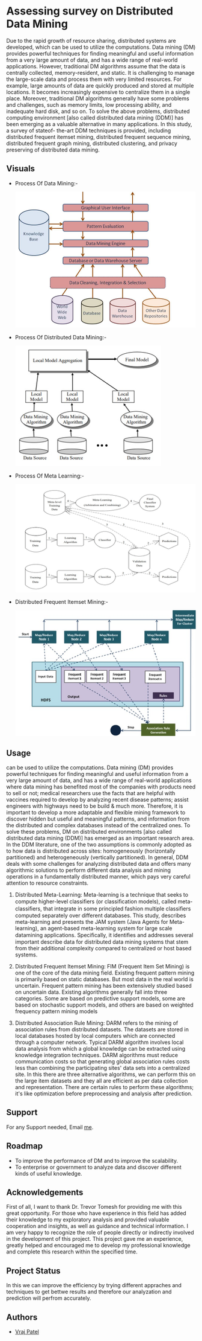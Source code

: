# Assessing survey on Distributed Data Mining

Due to the rapid growth of resource sharing, distributed
systems are developed, which can be used to utilize the
computations. Data mining (DM) provides powerful techniques
for finding meaningful and useful information from a very
large amount of data, and has a wide range of real-world
applications. However, traditional DM algorithms assume that
the data is centrally collected, memory-resident, and static. It is
challenging to manage the large-scale data and process them
with very limited resources. For example, large amounts of
data are quickly produced and stored at multiple locations. It
becomes increasingly expensive to centralize them in a single
place. Moreover, traditional DM algorithms generally have some
problems and challenges, such as memory limits, low processing
ability, and inadequate hard disk, and so on. To solve the
above problems, distributed computing environment [also called
distributed data mining (DDM)] has been emerging as a valuable
alternative in many applications. In this study, a survey of stateof-
the-art DDM techniques is provided, including distributed
frequent itemset mining, distributed frequent sequence mining,
distributed frequent graph mining, distributed clustering, and
privacy preserving of distributed data mining.





## Visuals

- Process Of Data Mining:-

  ![Process Of Data Mining](https://github.com/Vrajpatel-bit/Distributed-Data-Mining/blob/main/Process%20Of%20Data%20Mining.jpeg?raw=true)
  
- Process Of Distributed Data Mining:-

  ![Process Of Distributed Data Mining](https://github.com/Vrajpatel-bit/Distributed-Data-Mining/blob/main/Process%20Of%20Distributed%20Data%20Mining.jpeg?raw=true)

- Process Of Meta Learning:-

  ![Process Of Meta Learning](https://github.com/Vrajpatel-bit/Distributed-Data-Mining/blob/main/Process%20of%20meta%20learning.jpeg?raw=true)

- Distributed Frequent Itemset Mining:-

  ![Distributed Frequent Itemset Mining](https://github.com/Vrajpatel-bit/Distributed-Data-Mining/blob/main/Distributed%20Frequent%20Itemset%20Mining.jpeg?raw=true)

## Usage

can be used to utilize the computations. Data mining (DM) provides powerful techniques for finding meaningful and useful information from a very large amount of data, and has a wide range of real-world applications where data mining has benefited most of the companies with products need to sell or not; medical researchers use the facts that are helpful with vaccines required to develop by analyzing recent disease patterns; assist engineers with highways need to be build & much more.
Therefore, it is important to develop a more adaptable and flexible mining framework to discover hidden but useful and meaningful patterns, and information from the distributed and complex databases instead of the centralized ones. To solve these problems, DM on distributed environments [also called distributed data mining (DDM)] has emerged as an important research area. In the DDM literature, one of the two assumptions is commonly adopted as to how data is distributed across sites: homogeneously (horizontally partitioned) and heterogeneously (vertically partitioned). In general, DDM deals with some challenges for analyzing distributed data and offers many algorithmic solutions to perform different data analysis and mining operations in a fundamentally distributed manner, which pays very careful attention to resource constraints.

1) Distributed Meta-Learning: 
   Meta-learning is a technique that seeks to compute higher-level classiﬁers (or classiﬁcation models), called meta-classiﬁers, that integrate in some principled fashion multiple classiﬁers computed separately over different databases. This study, describes meta-learning and presents the JAM system (Java Agents for Meta-learning), an agent-based meta-learning system for large scale datamining applications. Speciﬁcally, it identiﬁes and addresses several important describe data for distributed data mining systems that stem from their additional complexity compared to centralized or host based systems. 

2) Distributed Frequent Itemset Mining:
   FIM (Frequent Item Set Mining) is one of the core of the data mining field. Existing frequent pattern mining is primarily based on static databases. But most data in the real world is uncertain. Frequent pattern mining has been extensively studied based on uncertain data. Existing algorithms generally fall into three categories. Some are based on predictive support models, some are based on stochastic support models, and others are based on weighted frequency pattern mining models

3) Distributed Association Rule Mining:
   DARM refers to the mining of association rules from distributed datasets. The datasets are stored in local databases hosted by local computers which are connected through a computer network. Typical DARM algorithm involves local data analysis from which a global knowledge can be extracted using knowledge integration techniques.
DARM algorithms must reduce  communication costs so that generating global association rules costs less than combining the participating sites' data sets into a centralized site. 
In this there are three alternative algorithms, we can perform this on the large item datasets and they all are efficient as per data collection and representation. There are certain rules to perform these algorithms; it's like optimization before preprocessing and analysis after prediction.





  
## Support

For any Support needed, Email [me](pajerry3112@gmail.com).
## Roadmap

- To improve the performance of DM and to improve the scalability.
- To enterprise or government to analyze data and discover different kinds of useful knowledge.


  
## Acknowledgements

First of all, I want to thank Dr. Trevor Tomesh for providing me with this great opportunity. For those who have experience in this field has added their knowledge to my exploratory analysis and provided valuable cooperation and insights, as well as guidance and technical information. I am very happy to recognize the role of people directly or indirectly involved in the development of this project. This project gave me an experience, greatly helped and encouraged me to develop my professional knowledge and complete this research within the specified time.

  
## Project Status

In this we can improve the efficiency by trying different appraches and techniques to get bettwe results and therefore our analyzation and prediction will perfrom accurately.   
## Authors

- [Vraj Patel](https://github.com/Vrajpatel-bit)
